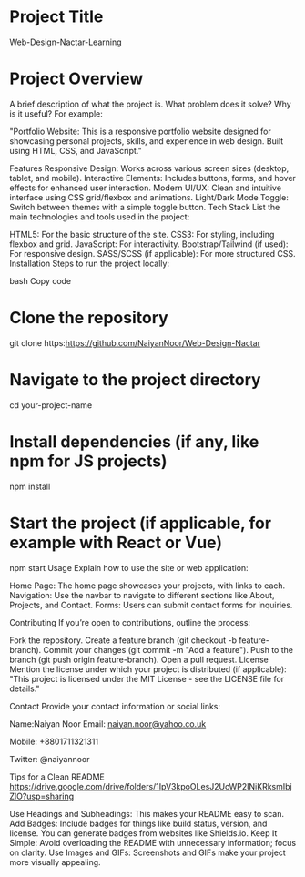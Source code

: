 # Project Title
Web-Design-Nactar-Learning

# Project Overview
A brief description of what the project is. What problem does it solve? Why is it useful? For example:

"Portfolio Website: This is a responsive portfolio website designed for showcasing personal projects, skills, and experience in web design. Built using HTML, CSS, and JavaScript."

Features
Responsive Design: Works across various screen sizes (desktop, tablet, and mobile).
Interactive Elements: Includes buttons, forms, and hover effects for enhanced user interaction.
Modern UI/UX: Clean and intuitive interface using CSS grid/flexbox and animations.
Light/Dark Mode Toggle: Switch between themes with a simple toggle button.
Tech Stack
List the main technologies and tools used in the project:

HTML5: For the basic structure of the site.
CSS3: For styling, including flexbox and grid.
JavaScript: For interactivity.
Bootstrap/Tailwind (if used): For responsive design.
SASS/SCSS (if applicable): For more structured CSS.
Installation
Steps to run the project locally:

bash
Copy code
# Clone the repository
git clone https:https://github.com/NaiyanNoor/Web-Design-Nactar

# Navigate to the project directory
cd your-project-name

# Install dependencies (if any, like npm for JS projects)
npm install

# Start the project (if applicable, for example with React or Vue)
npm start
Usage
Explain how to use the site or web application:

Home Page: The home page showcases your projects, with links to each.
Navigation: Use the navbar to navigate to different sections like About, Projects, and Contact.
Forms: Users can submit contact forms for inquiries.

Contributing
If you’re open to contributions, outline the process:

Fork the repository.
Create a feature branch (git checkout -b feature-branch).
Commit your changes (git commit -m "Add a feature").
Push to the branch (git push origin feature-branch).
Open a pull request.
License
Mention the license under which your project is distributed (if applicable): "This project is licensed under the MIT License - see the LICENSE file for details."

Contact
Provide your contact information or social links:

Name:Naiyan Noor
Email: naiyan.noor@yahoo.co.uk

Mobile: +8801711321311

Twitter: @naiyannoor

Tips for a Clean README
https://drive.google.com/drive/folders/1IpV3kpoOLesJ2UcWP2INiKRksmIbjZlO?usp=sharing

Use Headings and Subheadings: This makes your README easy to scan.
Add Badges: Include badges for things like build status, version, and license. You can generate badges from websites like Shields.io.
Keep It Simple: Avoid overloading the README with unnecessary information; focus on clarity.
Use Images and GIFs: Screenshots and GIFs make your project more visually appealing.
